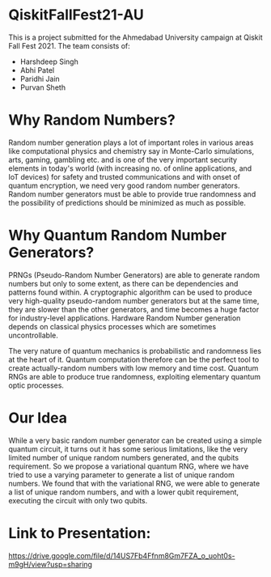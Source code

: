 # QiskitFallFest21-AU   

This is a project submitted for the Ahmedabad University campaign at Qiskit Fall Fest 2021. The team consists of:  

* Harshdeep Singh  
* Abhi Patel  
* Paridhi Jain  
* Purvan Sheth

# Why Random Numbers?  

Random number generation plays a lot of important roles in various areas like computational physics and chemistry say in Monte-Carlo simulations, arts, gaming, gambling etc. and is one of the very important security elements in today's world (with increasing no. of online applications, and IoT devices) for safety and trusted communications and with onset of quantum encryption, we need very good random number generators.  Random number generators must be able to provide true randomness and the possibility of predictions should be minimized as much as possible.   

# Why Quantum Random Number Generators?  

PRNGs (Pseudo-Random Number Generators) are able to generate random numbers but only to some extent, as there can be dependencies and patterns found within. A cryptographic algorithm can be used to produce very high-quality pseudo-random number generators but at the same time, they are slower than the other generators, and time becomes a huge factor for industry-level applications. Hardware Random Number generation depends on classical physics processes which are sometimes uncontrollable.  

The very nature of quantum mechanics is probabilistic and randomness lies at the heart of it. Quantum computation therefore can be the perfect tool to create actually-random numbers with low memory and time cost. Quantum RNGs are able to produce true randomness, exploiting elementary quantum optic processes.   

# Our Idea  

While a very basic random number generator can be created using a simple quantum circuit, it turns out it has some serious limitations, like the very limited number of unique random numbers generated, and the qubits requirement. So we propose a variational quantum RNG, where we have tried to use a varying parameter to generate a list of unique random numbers. We found that with the variational RNG, we were able to generate a list of unique random numbers, and with a lower qubit requirement, executing the circuit with only two qubits.  

# Link to Presentation:  
https://drive.google.com/file/d/14US7Fb4Ffnm8Gm7FZA_o_uoht0s-m9gH/view?usp=sharing
